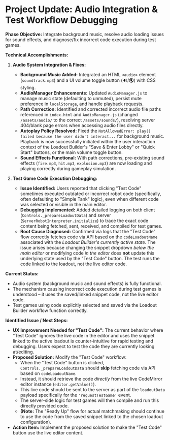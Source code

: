 # Project Update: Audio Integration & Test Workflow Debugging

**Phase Objective:** Integrate background music, resolve audio loading issues for sound effects, and diagnose/fix incorrect code execution during test games.

**Technical Accomplishments:**

1.  **Audio System Integration & Fixes:**
    *   **Background Music Added:** Integrated an HTML `<audio>` element (`soundtrack.mp3`) and a UI volume toggle button (🔊/🔇) with CSS styling.
    *   **AudioManager Enhancements:** Updated `AudioManager.js` to manage music state (defaulting to unmuted), persist mute preference in `localStorage`, and handle playback requests.
    *   **Path Correction:** Identified and corrected incorrect audio file paths referenced in `index.html` and `AudioManager.js` (changed `/assets/audio/` to the correct `/assets/sounds/`), resolving server 404/blank page errors when accessing audio files directly.
    *   **Autoplay Policy Resolved:** Fixed the `NotAllowedError: play() failed because the user didn't interact...` for background music. Playback is now successfully initiated within the user interaction context of the Loadout Builder's "Save & Enter Lobby" or "Quick Start" buttons, or the main volume toggle button.
    *   **Sound Effects Functional:** With path corrections, pre-existing sound effects (`fire.mp3`, `hit.mp3`, `explosion.mp3`) are now loading and playing correctly during gameplay simulation.

2.  **Test Game Code Execution Debugging:**
    *   **Issue Identified:** Users reported that clicking "Test Code" sometimes executed outdated or incorrect robot code (specifically, often defaulting to "Simple Tank" logic), even when different code was selected or visible in the main editor.
    *   **Debugging Implemented:** Added detailed logging on both client (`Controls._prepareLoadoutData`) and server (`ServerRobotInterpreter.initialize`) to trace the exact code content being fetched, sent, received, and compiled for test games.
    *   **Root Cause Diagnosed:** Confirmed via logs that the "Test Code" flow correctly fetches code via API based on the `codeLoadoutName` associated with the *Loadout Builder's currently active state*. The issue arises because changing the snippet dropdown *below the main editor* or modifying code *in the editor* does **not** update this underlying state used by the "Test Code" button. The test runs the code linked to the loadout, not the live editor code.

**Current Status:**

*   Audio system (background music and sound effects) is fully functional.
*   The mechanism causing incorrect code execution during test games is understood – it uses the saved/linked snippet code, not the live editor code.
*   Test games using code explicitly selected and saved via the Loadout Builder workflow function correctly.

**Identified Issue / Next Steps:**

*   **UX Improvement Needed for "Test Code":** The current behavior where "Test Code" ignores the live code in the editor and uses the snippet linked to the active loadout is counter-intuitive for rapid testing and debugging. Users expect to test the code they are currently looking at/editing.
*   **Proposed Solution:** Modify the "Test Code" workflow:
    *   When the "Test Code" button is clicked, `Controls._prepareLoadoutData` should **skip** fetching code via API based on `codeLoadoutName`.
    *   Instead, it should retrieve the code *directly* from the live CodeMirror editor instance (`editor.getValue()`).
    *   This live code should be sent to the server as part of the `loadoutData` payload specifically for the `'requestTestGame'` event.
    *   The server-side logic for test games will then compile and run this directly provided code.
    *   **(Note:** The "Ready Up" flow for actual matchmaking should continue to use the code from the saved snippet linked to the chosen loadout configuration).
*   **Action Item:** Implement the proposed solution to make the "Test Code" button use the live editor content.